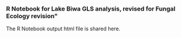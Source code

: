 ### R Notebook for Lake Biwa GLS analysis, revised for Fungal Ecology revision"
The R Notebook output html file is shared here. 
